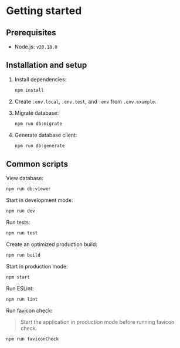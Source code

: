 # Getting started

## Prerequisites

- Node.js: `v20.18.0`

## Installation and setup

1. Install dependencies:

   ```sh
   npm install
   ```

2. Create `.env.local`, `.env.test`, and `.env` from `.env.example`.

3. Migrate database:

   ```sh
   npm run db:migrate
   ```

4. Generate database client:

   ```sh
   npm run db:generate
   ```

## Common scripts

View database:

```sh
npm run db:viewer
```

Start in development mode:

```sh
npm run dev
```

Run tests:

```sh
npm run test
```

Create an optimized production build:

```sh
npm run build
```

Start in production mode:

```sh
npm start
```

Run ESLint:

```sh
npm run lint
```

Run favicon check:

> Start the application in production mode before running favicon check.

```sh
npm run faviconCheck
```
